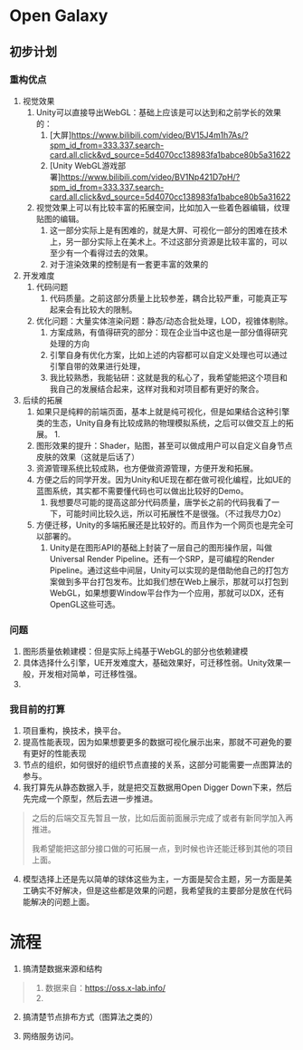 # Open Galaxy

## 初步计划

### 重构优点

1. 视觉效果
   1. Unity可以直接导出WebGL：基础上应该是可以达到和之前学长的效果的：
      1. [大屏]https://www.bilibili.com/video/BV15J4m1h7As/?spm_id_from=333.337.search-card.all.click&vd_source=5d4070cc138983fa1babce80b5a31622
      2. [Unity WebGL游戏部署]https://www.bilibili.com/video/BV1Np421D7pH/?spm_id_from=333.337.search-card.all.click&vd_source=5d4070cc138983fa1babce80b5a31622
   2. 视觉效果上可以有比较丰富的拓展空间，比如加入一些着色器编辑，纹理贴图的编辑。
      1. 这一部分实际上是有困难的，就是大屏、可视化一部分的困难在技术上，另一部分实际上在美术上。不过这部分资源是比较丰富的，可以至少有一个看得过去的效果。
      2. 对于渲染效果的控制是有一套更丰富的效果的
2. 开发难度
   1. 代码问题
      1. 代码质量。之前这部分质量上比较参差，耦合比较严重，可能真正写起来会有比较大的限制。
   2. 优化问题：大量实体渲染问题：静态/动态合批处理，LOD，视锥体剔除。
      1. 方案成熟，有值得研究的部分：现在企业当中这也是一部分值得研究处理的方向
      2. 引擎自身有优化方案，比如上述的内容都可以自定义处理也可以通过引擎自带的效果进行处理，
      3. 我比较熟悉，我能钻研：这就是我的私心了，我希望能把这个项目和我自己的发展结合起来，这样对我和对项目都有更好的聚合。
3. 后续的拓展
   1. 如果只是纯粹的前端页面，基本上就是纯可视化，但是如果结合这种引擎类的生态，Unity自身有比较成熟的物理模拟系统，之后可以做交互上的拓展。
      1. 
   2. 图形效果的提升：Shader，贴图，甚至可以做成用户可以自定义自身节点皮肤的效果（这就是后话了）
   3. 资源管理系统比较成熟，也方便做资源管理，方便开发和拓展。
   4. 方便之后的同学开发。因为Unity和UE现在都在做可视化编程，比如UE的蓝图系统，其实都不需要懂代码也可以做出比较好的Demo。
      1. 我想要尽可能的提高这部分代码质量，唐学长之前的代码我看了一下，可能时间比较久远，所以可拓展性不是很强。（不过我尽力Oz）
   5. 方便迁移，Unity的多端拓展还是比较好的。而且作为一个网页也是完全可以部署的。
      1. Unity是在图形API的基础上封装了一层自己的图形操作层，叫做 Universal Render Pipeline。还有一个SRP，是可编程的Render Pipeline。通过这些中间层，Unity可以实现的是借助他自己的打包方案做到多平台打包发布。比如我们想在Web上展示，那就可以打包到WebGL，如果想要Window平台作为一个应用，那就可以DX，还有OpenGL这些可选。

### 问题

1. 图形质量依赖建模：但是实际上纯基于WebGL的部分也依赖建模
2. 具体选择什么引擎，UE开发难度大，基础效果好，可迁移性弱。Unity效果一般，开发相对简单，可迁移性强。
3. 

### 我目前的打算

1. 项目重构，换技术，换平台。
2. 提高性能表现，因为如果想要更多的数据可视化展示出来，那就不可避免的要有更好的性能表现
3. 节点的组织，如何很好的组织节点直接的关系，这部分可能需要一点图算法的参与。
4. 我打算先从静态数据入手，就是把交互数据用Open Digger Down下来，然后先完成一个原型，然后去进一步推进。

> 之后的后端交互先暂且一放，比如后面前面展示完成了或者有新同学加入再推进。
>
> 我希望能把这部分接口做的可拓展一点，到时候也许还能迁移到其他的项目上面。

4. 模型选择上还是先以简单的球体这些为主，一方面是契合主题，另一方面是美工确实不好解决，但是这些都是效果的问题，我希望我的主要部分是放在代码能解决的问题上面。

# 流程

1. 搞清楚数据来源和结构

> 1. 数据来自：https://oss.x-lab.info/
> 2. 

2. 搞清楚节点排布方式（图算法之类的）

3. 网络服务访问。
